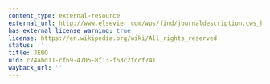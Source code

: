 ```yaml
---
content_type: external-resource
external_url: http://www.elsevier.com/wps/find/journaldescription.cws_home/505559/description
has_external_license_warning: true
license: https://en.wikipedia.org/wiki/All_rights_reserved
status: ''
title: JEBO
uid: c74abd11-cf69-4705-8f13-f63c2fccf741
wayback_url: ''
---
```

